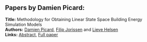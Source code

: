 <h2>Papers by Damien Picard:</h2>
<p>
<b>Title:</b> Methodology for Obtaining Linear State Space Building Energy Simulation Models<br />
<b>Authors:</b> <a href="../authors/author_237.html">Damien Picard</a>, <a href="../authors/author_152.html">Filip Jorissen</a> and <a href="../authors/author_130.html">Lieve Helsen</a><br />
<b>Links:</b> <a href="../abstracts/abstract_5.pdf">Abstract</a>, <a href="../submissions/ecp1511851_PicardJorissenHelsen.pdf">Full paper</a>
</p>